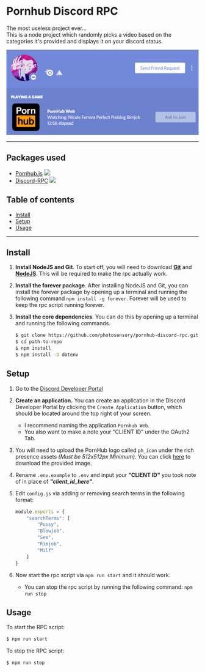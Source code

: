 # Pornhub Discord RPC

The most useless project ever... <br>
This is a node project which randomly picks a video based on the categories it's provided and displays it on your discord status.

<img src="assets/example.jpg">

------

## Packages used

* [Pornhub.js](https://github.com/pionxzh/pornhub.js) <img src="https://img.shields.io/npm/v/pornhub.js.svg">
* [Discord-RPC](https://github.com/discordjs/RPC) <img src="https://img.shields.io/npm/v/discord-rpc.svg">

## Table of contents

* [Install](#Install)
* [Setup](#Setup)
* [Usage](#Usage)

------

## Install

1. **Install NodeJS and Git**. To start off, you will need to download <a href="https://git-scm.com/downloads" target="_blank"><strong>Git</strong></a> and <a href="https://nodejs.org/en/" target="_blank"><strong>NodeJS</strong></a>. This will be required to make the rpc actually work.

2. **Install the forever package**. After installing NodeJS and Git, you can install the forever package by opening up a terminal and running the following command `npm install -g forever`. Forever will be used to keep the rpc script running forever.

3. **Install the core dependencies**. You can do this by opening up a terminal and running the following commands.

    ```bash
    $ git clone https://github.com/photosensory/pornhub-discord-rpc.git
    $ cd path-to-repo
    $ npm install
    $ npm install -D dotenv
    ```

## Setup

1. Go to the [Discord Developer Portal](https://discord.com/developers) </br>

2. **Create an application.** You can create an application in the Discord Developer Portal by clicking the `Create Application` button, which should be located around the top right of your screen.
    - I recommend naming the application `Pornhub Web`.
    - You also want to make a note your "CLIENT ID" under the OAuth2 Tab.

3. You will need to upload the PornHub logo called `ph_icon` under the rich presence assets *(Must be 512x512px Minimum)*. You can click [here](assets/ph_icon.png) to download the provided image.</br>

4. Rename `.env.example` to `.env` and input your **"CLIENT ID"** you took note of in place of ***"client_id_here"***. </br>

5. Edit `config.js` via adding or removing search terms in the following format: </br>

    ```js
    module.exports = {
        "searchTerms": [
            "Pussy",
            "Blowjob",
            "Sex",
            "Rimjob",
            "Milf"
        ]
    }
    ```

6. Now start the rpc script via `npm run start` and it should work. </br>
    - You can stop the rpc script by running the following command: `npm run stop`

## Usage

To start the RPC script:

```bash
$ npm run start
```

To stop the RPC script:

```bash
$ npm run stop
```
